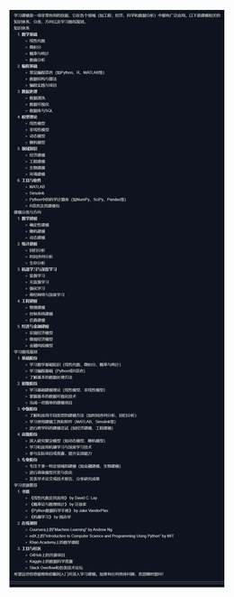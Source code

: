 ![](https://raw.githubusercontent.com/MarkDeanZHQ/ImageHost/main/onebookee/自我/学习内容/建模.md/486392311267101.png)